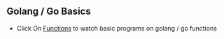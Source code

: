 ## Golang / Go Basics


* Click On [Functions](https://github.com/sateesh3048/golang_basics/blob/master/src/functions.go) to watch basic programs on golang / go functions
